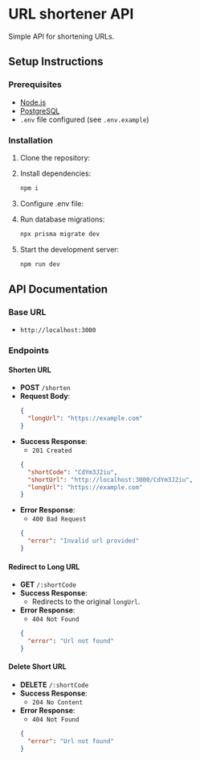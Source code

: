 # URL shortener API

Simple API for shortening URLs.

## Setup Instructions

### Prerequisites

- [Node.js](https://nodejs.org/)
- [PostgreSQL](https://www.postgresql.org/)
- `.env` file configured (see `.env.example`)

### Installation

1. Clone the repository:

2. Install dependencies:

   ```bash
   npm i
   ```

3. Configure .env file:

4. Run database migrations:

   ```bash
   npx prisma migrate dev
   ```

5. Start the development server:
   ```bash
   npm run dev
   ```

## API Documentation

### Base URL

- `http://localhost:3000`

### Endpoints

#### **Shorten URL**

- **POST** `/shorten`
- **Request Body**:
  ```json
  {
    "longUrl": "https://example.com"
  }
  ```
- **Success Response**:
  - `201 Created`
  ```json
  {
    "shortCode": "CdYm3J2iu",
    "shortUrl": "http://localhost:3000/CdYm3J2iu",
    "longUrl": "https://example.com"
  }
  ```
- **Error Response**:
  - `400 Bad Request`
  ```json
  {
    "error": "Invalid url provided"
  }
  ```

#### **Redirect to Long URL**

- **GET** `/:shortCode`
- **Success Response**:
  - Redirects to the original `longUrl`.
- **Error Response**:
  - `404 Not Found`
  ```json
  {
    "error": "Url not found"
  }
  ```

#### **Delete Short URL**

- **DELETE** `/:shortCode`
- **Success Response**:
  - `204 No Content`
- **Error Response**:
  - `404 Not Found`
  ```json
  {
    "error": "Url not found"
  }
  ```
